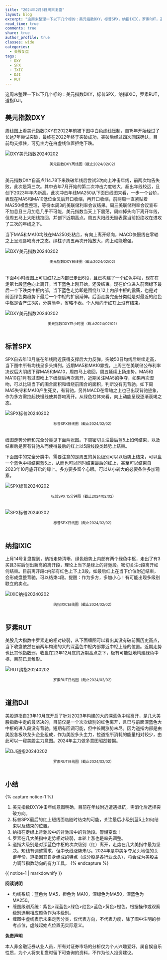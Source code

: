 ```yaml
---
title: "2024年2月3日周末复盘"
layout: blog
excerpt: "这周末整理一下以下几个标的：美元指数DXY，标普SPX，纳指IXIC，罗素RUT，道指DJI。"
read_time: true
comments: true
share: true
author_profile: true
classes: wide
categories:
  - 美股复盘
tags:
  - DXY
  - SPX
  - IXIC
  - DJI
  - RUT
---
```


这周末整理一下以下几个标的：美元指数DXY，标普SPX，纳指IXIC，罗素RUT，道指DJI。

## 美元指数DXY

周线图上看美元指数DXY在2022年前被下图中白色虚线压制，自15年开始经过了长达7年尝试突破，最终在2022年终于突破成功，突破后经过四次回踩确认，目前均支撑住，可见主力在白虚线位置拒绝下跌。

![DXY美元指数20240202](https://image.olim.cc/2024/2024-02-02-DXY-week.jpg)
<small><center>美元指数DXY周线图（截止2024/02/02）</center></small>　

美元指数DXY自高点114.78下来跌破年线后尝试3次向上冲击年线，前两次均告失败，此次是第三次。其中去年7月开始的第二次冲击力度较大，超出年线较远，且创下2023年年内新高。此次冲击年线MA250从下面日线图来看，一步一个台阶，表现在MA5和MA10低位金叉后开口收缩，再开口收缩，前两周一直紧贴着MA250横盘整理，等待本周3的美联储利率会议结果。周三美联储利率会议宣布不加息且三月加息几乎不可能，美元指数当天上下震荡，周四掉头向下离开年线，但周五马上大阳线拉回，并创下近期高点。周五大阳线无疑表露当前拒绝收在进攻了三次的年线之下。

当下MA5和MA10均线在MA250处粘合，有向上离开倾向，MACD快慢线在零轴之上呈现唇吻离开之态。绿柱子周五再次开始放大，向上动能增强。

![DXY美元指数20240202](https://image.olim.cc/2024/2024-02-02-DXY-day.png)
<small><center>美元指数DXY日线图（截止2024/02/02）</center></small>　

下面4小时缠图上可见红12上内部已走出6段，且已构建了一个红色中枢，现在在走第七段蓝色向上离开。当下蓝色上刚开始，还没结束。现在价位进入前面绿下最后一个下跌类中枢内部，当下蓝色走势即是围绕红12上内部中枢的震荡，也是对前面绿色类趋势下最后一个中枢的扩展延伸。后面走势完全分类就是对最近的红色中枢是否产生3买，分类简单，省略不表。个人倾向于红12上没有结束。

![DXY美元指数20240202](https://image.olim.cc/2024/2024-02-02-DXY-hour.png)
<small><center>美元指数DXY四小时图（截止2024/02/02）</center></small>　

## 标普SPX

SPX自去年10月底在年线附近获得支撑后大力反弹，突破50日均线后继续走高，当下图中所有均线呈多头排列。近期MA5和MA10靠拢，上周三在美联储公布利率决议后大阴线下穿MA5和MA10，周四马上收回，周五延续上扬走势。MA5和MA10在1月有过湿吻上下缠绕后再次离开，近期关注MA5的争夺，如果再次湿吻，可以比较当下的围合面积和缠绕前围合的面积，判断没有无背驰。如下周MA5失守和MA10产生死叉，有背驰。另外MACD在零轴之上也已出现背驰迹象，作为多方需拉起快慢线使其唇吻离开。从绿色柱体来看，向上动能呈现逐渐衰竭之态。

![SPX标普20240202](https://image.olim.cc/2024/2024-02-02-SPX-day.png)
<small><center>标普SPX日线图（截止2024/02/02）</center></small>　

缠图走势分解和完全分类见下面两张图。下周密切关注最后蓝5上如何结束，以及结束后是否有背驰从而使得最后的红上以5段线段类趋势上结束。

下面图中的完全分类中，需要注意的是周五的黄色级别可以以趋势上结束，可以盘一个蓝色中枢结束蓝5上，从而也可以同时结束最后的红上，甚至可以结束自2023年10月底开启的绿上。多方要多留个心眼。可以从小转大的必要条件多加观察。

![SPX标普20240202](https://image.olim.cc/2024/2024-02-02-SPX-minute-chan.jpg)
<small><center>标普SPX 15分钟图（截止2024/02/02）</center></small>　

![SPX标普20240202](https://image.olim.cc/2024/2024-02-02-SPX-day-chan.jpg)
<small><center>标普SPX日线图（截止2024/02/02）</center></small>　

## 纳指IXIC

上月14号复盘提到，纳指走势清晰，绿色趋势上内部有两个绿色中枢，走出了有3买且3买后创出新高的离开段，理论上当下是绿上的背驰段。密切关注c段离开如何结束。目前离开段c内部有红色上下上3段，如最后红上在当下价位附近结束，会形成盘整背驰，可以结束c段。提醒：作为多方，多加小心！有可能出现多级别联立的卖点。

![IXIC纳指20240202](https://image.olim.cc/2024/2024-02-02-IXIC-day.png)
<small><center>纳指IXIC日线图（截止2024/02/02）</center></small>　

## 罗素RUT

美股几大指数中罗素走的相对较弱，从下面缠图可以看出其没有破前面历史高点，当下收盘依然在前两年构建的大的深蓝色中枢内部靠近中枢上缘的位置。近期走势也比其他指数弱，收盘在23年12月底的近期高点之下，极有可能就地构建绿色中枢，目前已具雏形。

![RUT纳指20240202](https://image.olim.cc/2024/2024-02-02-RUT-day.png)
<small><center>罗素RUT日线图（截止2024/02/02）</center></small>　


## 道指DJI

美股道指自23年10月底开启了针对2023年构建的大的深蓝色中枢离开，是几大美股指数中走的最坚决的，目前仅是一个次次级别的红色离开，且已与前面深蓝色大中枢的进入段没有背驰。短期有回调可能，但中长期涨势未尽。因为道指内部是由美股各板块龙头企业组成，作为美股多头主力，拉道指所消耗的能量相对较少，由此可以一窥美股主力意图。2024年主力做多意图昭然若揭。

![DJI道指20240202](https://image.olim.cc/2024/2024-02-02-DJI-day.png)
<small><center>罗素RUT日线图（截止2024/02/02）</center></small>　

## 小结
{% capture notice-1 %}
1. 美元指数DXY冲击年线意图明确，目前在年线附近遭遇抵抗，需消化后选择突破方向。
2.  标普SPX最后的红上短线面临随时结束的可能，关注最后小级别蓝5上如何结束以及结束的位置。
3. 纳指在走绿上背驰段中的背驰段中的背驰段。警惕变盘！
4. 罗素在几大美指中走势相对较弱，本轮上涨也是率先调整。
5. 道指大级别是对深蓝色中枢的次次级别（红）离开，走势在几大美指中最为坚决。短线有调整需求，但中长线涨势未尽。2024年是中美争夺龙头地位的关键年份，道指因其自身组成的特点（成分股是各行业龙头），将会成为美股主力调节指数动向的有力工具。
{% endcapture %}
<div class="notice--info">{{ notice-1 | markdownify }}</div>

**阅读说明**

* 均线系统：蓝色为 MA5，橙色为 MA10，深绿色为MA50，深蓝色为MA250。
* 缠图级别系统：紫色>深蓝色>绿色>红色>蓝色>黄色>橙色。根据操作或观察级别选用相应颜色作为本级别。
* 缠图中虚线表示未来走势分类，仅代表方向，不代表力度，除了图中注明的参考点位，虚线起始点位置无实际意义。

**免责声明** 

本人非金融证券从业人员，所有对证券市场的分析仅为个人兴趣爱好，属自娱自乐性质，为个人将来复盘时留下可查询的资料，不作为他人投资建议。

